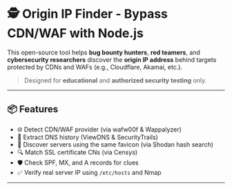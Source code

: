 # 🕵️ Origin IP Finder - Bypass CDN/WAF with Node.js

This open-source tool helps **bug bounty hunters**, **red teamers**, and **cybersecurity researchers** discover the **origin IP address** behind targets protected by CDNs and WAFs (e.g., Cloudflare, Akamai, etc.).

> Designed for **educational** and **authorized security testing** only.

---

## 📦 Features

- 🌐 Detect CDN/WAF provider (via wafw00f & Wappalyzer)
- 🧠 Extract DNS history (ViewDNS & SecurityTrails)
- 🎯 Discover servers using the same favicon (via Shodan hash search)
- 🔍 Match SSL certificate CNs (via Censys)
- 🛡 Check SPF, MX, and A records for clues
- ✅ Verify real server IP using `/etc/hosts` and Nmap

---



